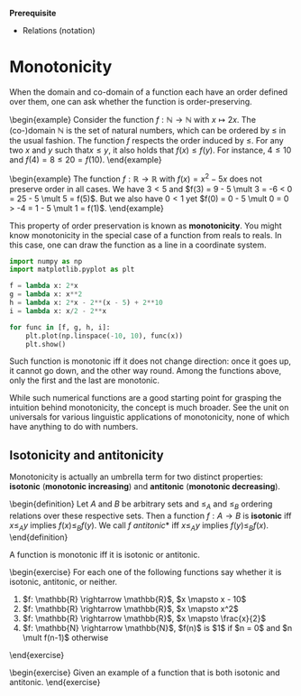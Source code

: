 **Prerequisite**

- Relations (notation)

# Monotonicity

When the domain and co-domain of a function each have an order defined over them, one can ask whether the function is order-preserving.

\begin{example}
Consider the function $f: \mathbb{N} \rightarrow \mathbb{N}$ with $x \mapsto 2x$.
The (co-)domain $\mathbb{N}$ is the set of natural numbers, which can be ordered by $\leq$ in the usual fashion.
The function $f$ respects the order induced by $\leq$.
For any two $x$ and $y$ such that$x \leq y$, it also holds that $f(x) \leq f(y)$.
For instance, $4 \leq 10$ and $f(4) = 8 \leq 20 = f(10)$.
\end{example}

\begin{example}
The function $f: \mathbb{R} \rightarrow \mathbb{R}$ with $f(x) = x^2 - 5x$ does not preserve order in all cases.
We have $3 < 5$ and $f(3) = 9 - 5 \mult 3 = -6 < 0 = 25 - 5 \mult 5 = f(5)$.
But we also have $0 < 1$ yet $f(0) = 0 - 5 \mult 0 = 0 > -4 = 1 - 5 \mult 1 = f(1)$.
\end{example}

This property of order preservation is known as **monotonicity**.
You might know monotonicity in the special case of a function from reals to reals.
In this case, one can draw the function as a line in a coordinate system.

```python
import numpy as np
import matplotlib.pyplot as plt

f = lambda x: 2*x
g = lambda x: x**2
h = lambda x: 2*x - 2**(x - 5) + 2**10
i = lambda x: x/2 - 2**x

for func in [f, g, h, i]:
    plt.plot(np.linspace(-10, 10), func(x))
    plt.show()
```

Such function is monotonic iff it does not change direction: once it goes up, it cannot go down, and the other way round.
Among the functions above, only the first and the last are monotonic.

While such numerical functions are a good starting point for grasping the intuition behind monotonicity, the concept is much broader.
See the unit on universals for various linguistic applications of monotonicity, none of which have anything to do with numbers.

## Isotonicity and antitonicity

Monotonicity is actually an umbrella term for two distinct properties: **isotonic** (**monotonic increasing**) and **antitonic** (**monotonic decreasing**).

\begin{definition}
Let $A$ and $B$ be arbitrary sets and $\leq_A$ and $\leq_B$ ordering relations over these respective sets.
Then a function $f: A \rightarrow B$ is **isotonic** iff $x \leq_A y$ implies $f(x) \leq_B f(y)$.
We call $f$ *antitonic** iff $x \leq_A y$ implies $f(y) \leq_B f(x)$.
\end{definition}

A function is monotonic iff it is isotonic or antitonic.

\begin{exercise}
For each one of the following functions say whether it is isotonic, antitonic, or neither.

<ol>
<li>$f: \mathbb{R} \rightarrow \mathbb{R}$, $x \mapsto x - 10$</li>
<li>$f: \mathbb{R} \rightarrow \mathbb{R}$, $x \mapsto x^2$</li>
<li>$f: \mathbb{R} \rightarrow \mathbb{R}$, $x \mapsto \frac{x}{2}$</li>
<li>$f: \mathbb{N} \rightarrow \mathbb{N}$, $f(n)$ is $1$ if $n = 0$ and $n \mult f(n-1)$ otherwise</li>
</ol>
\end{exercise}

\begin{exercise}
Given an example of a function that is both isotonic and antitonic.
\end{exercise}
